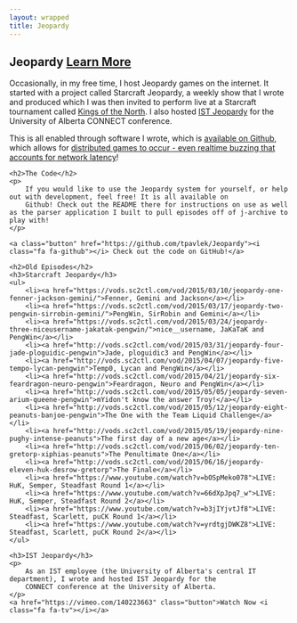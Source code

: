 ```yaml
---
layout: wrapped
title: Jeopardy
---
```


<article>
    <div class="project jeopardy">
        <div class="project-description">
            <div class="text">
                <h2>Jeopardy <a href="/jeopardy" class="button xsmall">Learn More <i class="fa fa-arrow-right"></i></a></h2>
                <p>
                    Occasionally, in my free time, I host Jeopardy games on the internet. It started with a project called
                    Starcraft Jeopardy, a weekly show that I wrote and produced which I was then invited to perform live at
                    a Starcraft tournament called <a href="http://www.eschamp.com/kotn/">Kings of the North</a>. I also hosted <a href="https://vimeo.com/140223663">IST Jeopardy</a> for the University of
                    Alberta CONNECT conference.
                </p>
                <p>
                    This is all enabled through software I wrote, which is <a href="https://github.com/tpavlek/Jeopardy">available on Github</a>, which allows for <a href="/blog/2015/03/13/building-starcraft-jeopardy-online-buzzer/">distributed
                        games to occur - even realtime buzzing that accounts for network latency</a>!
                </p>
            </div>
        </div>
    </div>

    <h2>The Code</h2>
    <p>
        If you would like to use the Jeopardy system for yourself, or help out with development, feel free! It is all available on
        Github! Check out the README there for instructions on use as well as the parser application I built to pull episodes off of j-archive to play with!
    </p>
    
    <a class="button" href="https://github.com/tpavlek/Jeopardy"><i class="fa fa-github"></i> Check out the code on GitHub!</a>
    
    <h2>Old Episodes</h2>
    <h3>Starcraft Jeopardy</h3>
    <ul>
        <li><a href="https://vods.sc2ctl.com/vod/2015/03/10/jeopardy-one-fenner-jackson-gemini/">Fenner, Gemini and Jackson</a></li>
        <li><a href="https://vods.sc2ctl.com/vod/2015/03/17/jeopardy-two-pengwin-sirrobin-gemini/">PengWin, SirRobin and Gemini</a></li>
        <li><a href="https://vods.sc2ctl.com/vod/2015/03/24/jeopardy-three-niceusername-jakatak-pengwin/">nice__username, JaKaTaK and PengWin</a></li>
        <li><a href="http://vods.sc2ctl.com/vod/2015/03/31/jeopardy-four-jade-ploguidic-pengwin">Jade, ploguidic3 and PengWin</a></li>
        <li><a href="http://vods.sc2ctl.com/vod/2015/04/07/jeopardy-five-tempo-lycan-pengwin">Temp0, Lycan and PengWin</a></li>
        <li><a href="http://vods.sc2ctl.com/vod/2015/04/21/jeopardy-six-feardragon-neuro-pengwin">Feardragon, Neuro and PengWin</a></li>
        <li><a href="http://vods.sc2ctl.com/vod/2015/05/05/jeopardy-seven-arium-queene-pengwin">mYidon't know the answer Troy!</a></li>
        <li><a href="http://vods.sc2ctl.com/vod/2015/05/12/jeopardy-eight-peanuts-banjoe-pengwin">The One with the Team Liquid Challenge</a></li>
        <li><a href="http://vods.sc2ctl.com/vod/2015/05/19/jeopardy-nine-pughy-intense-peanuts">The first day of a new age</a></li>
        <li><a href="http://vods.sc2ctl.com/vod/2015/06/02/jeopardy-ten-gretorp-xiphias-peanuts">The Penultimate One</a></li>
        <li><a href="http://vods.sc2ctl.com/vod/2015/06/16/jeopardy-eleven-huk-desrow-gretorp">The Finale</a></li>
        <li><a href="https://www.youtube.com/watch?v=bOSpMeko078">LIVE: HuK, Semper, Steadfast Round 1</a></li>
        <li><a href="https://www.youtube.com/watch?v=66dXpJpq7_w">LIVE: HuK, Semper, Steadfast Round 2</a></li>
        <li><a href="https://www.youtube.com/watch?v=b3jIYjvtJf8">LIVE: Steadfast, Scarlett, puCK Round 1</a></li>
        <li><a href="https://www.youtube.com/watch?v=yrdtgjDWKZ8">LIVE: Steadfast, Scarlett, puCK Round 2</a></li>
    </ul>
    
    <h3>IST Jeopardy</h3>
    <p>
        As an IST employee (the University of Alberta's central IT department), I wrote and hosted IST Jeopardy for the
        CONNECT conference at the University of Alberta.
    </p>
    <a href="https://vimeo.com/140223663" class="button">Watch Now <i class="fa fa-tv"></i></a>
</article>

